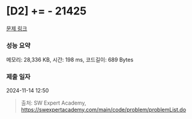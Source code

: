# [D2] += - 21425 

[문제 링크](https://swexpertacademy.com/main/code/problem/problemDetail.do?contestProbId=AZD8K_UayDoDFAVs) 

### 성능 요약

메모리: 28,336 KB, 시간: 198 ms, 코드길이: 689 Bytes

### 제출 일자

2024-11-14 12:50



> 출처: SW Expert Academy, https://swexpertacademy.com/main/code/problem/problemList.do